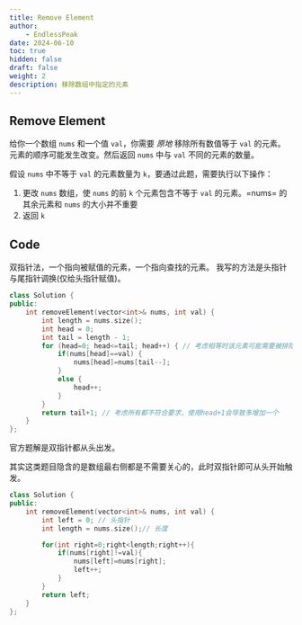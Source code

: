 ```yaml
---
title: Remove Element
author: 
    - EndlessPeak
date: 2024-06-10
toc: true
hidden: false
draft: false
weight: 2
description: 移除数组中指定的元素
---
```


## Remove Element

给你一个数组 `nums` 和一个值 `val`，你需要 *原地* 移除所有数值等于 `val` 的元素。元素的顺序可能发生改变。然后返回 `nums` 中与 `val` 不同的元素的数量。

假设 `nums` 中不等于 `val` 的元素数量为 `k`，要通过此题，需要执行以下操作：

1.  更改 `nums` 数组，使 `nums` 的前 `k` 个元素包含不等于 `val` 的元素。=nums= 的其余元素和 `nums` 的大小并不重要
2.  返回 `k`


## Code

双指针法，一个指向被赋值的元素，一个指向查找的元素。
我写的方法是头指针与尾指针调换(仅给头指针赋值)。

```cpp
class Solution {
public:
    int removeElement(vector<int>& nums, int val) {
        int length = nums.size();
        int head = 0;
        int tail = length - 1;
        for (head=0; head<=tail; head++) { // 考虑相等时该元素可能需要被排除
            if(nums[head]==val) {
                nums[head]=nums[tail--];
            }
            else {
                head++;
            }
        }
        return tail+1; // 考虑所有都不符合要求，使用head+1会导致多增加一个
    }
};
```

官方题解是双指针都从头出发。

其实这类题目隐含的是数组最右侧都是不需要关心的，此时双指针即可从头开始触发。

```cpp
class Solution {
public:
    int removeElement(vector<int>& nums, int val) {
        int left = 0; // 头指针
        int length = nums.size();// 长度

        for(int right=0;right<length;right++){
            if(nums[right]!=val){
                nums[left]=nums[right];
                left++;
            }
        }
        return left;
    }
};
```
